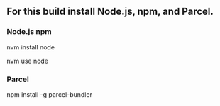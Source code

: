 ## For this build install Node.js, npm, and Parcel.

### Node.js npm
nvm install node

nvm use node

### Parcel
npm install -g parcel-bundler
